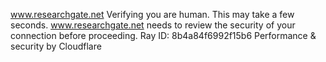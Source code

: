 www.researchgate.net
Verifying you are human. This may take a few seconds.
www.researchgate.net needs to review the security of your connection before proceeding.
Ray ID: 8b4a84f6992f15b6
Performance & security by Cloudflare